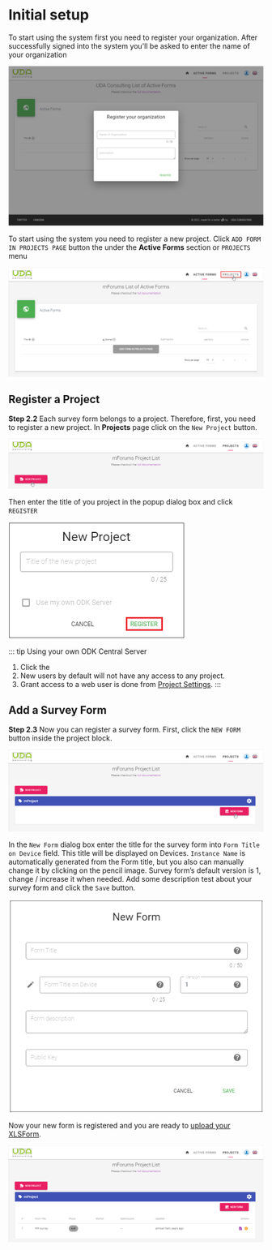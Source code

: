 # Initial setup

To start using the system first you need to register your organization. After successfully signed into the system you'll be asked to enter the name of your organization

![An image](./img/s2_0-RegOrganization.png)

To start using the system you need to register a new project. Click `ADD FORM IN PROJECTS PAGE` button the under the **Active Forms** section or `PROJECTS` menu

![An image](./img/s2-ActiveFormsNone.png)

## Register a Project

**Step 2.2** Each survey form belongs to a project. Therefore, first, you need to register a new project. In **Projects** page click on the `New Project` button.

![An image](./img/s4-ProjectsNone.png)

Then enter the title of you project in the popup dialog box and click `REGISTER`

![An image](./img/s4-ProjectsAddNew.png)

::: tip Using your own ODK Central Server
1. Click the   
2. New users by default will not have any access to any project.
3. Grant access to a web user is done from [Project Settings](./04-projects.html#project-settings.md).
:::

## Add a Survey Form

**Step 2.3** Now you can register a survey form. First, click the `NEW FORM` button inside the project block.

![An image](./img/s4-ProjectsAddForm.png)

In the `New Form` dialog box enter the title for the survey form into `Form Title on Device` field. This title will be displayed on Devices. `Instance Name` is automatically generated from the Form title, but you also can manually change it by clicking on the pencil image.  Survey form’s default version is 1, change / increase it when needed. Add some description test about your survey form and click the `Save` button.

![An image](./img/s4-ProjectsAddFormDialog.png)

Now your new form is registered and you are ready to  [upload your XLSForm](./11-upload-xlsform.html).

![An image](./img/s4-ProjectsDraftForm.png)